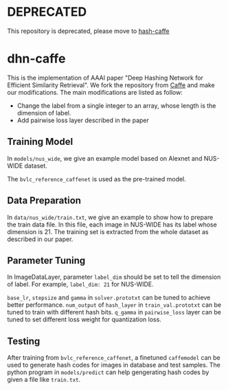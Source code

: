 # DEPRECATED

This repository is deprecated, please move to [hash-caffe](https://github.com/thuml/hash-caffe)

# dhn-caffe

This is the implementation of AAAI paper "Deep Hashing Network for Efficient Similarity Retrieval". We fork the repository from [Caffe](https://github.com/BVLC/caffe) and make our modifications. The main modifications are listed as follow:

- Change the label from a single integer to an array, whose length is the dimension of label.
- Add pairwise loss layer described in the paper

Training Model
---------------

In `models/nus_wide`, we give an example model based on Alexnet and NUS-WIDE dataset.

The `bvlc_reference_caffenet` is used as the pre-trained model.

Data Preparation
---------------
In `data/nus_wide/train.txt`, we give an example to show how to prepare the train data file. In this file, each image in NUS-WIDE has its label whose dimension is 21. The training set is extracted from the whole dataset as described in our paper.

Parameter Tuning
---------------
In ImageDataLayer, parameter `label_dim` should be set to tell the dimension of label. For example, `label_dim: 21` for NUS-WIDE. 

`base_lr`, `stepsize` and `gamma` in `solver.prototxt` can be tuned to achieve better performance. `num_output` of `hash_layer` in `train_val.prototxt` can be tuned to train with different hash bits. `q_gamma` in `pairwise_loss` layer can be tuned to set different loss weight for quantization loss.

Testing
---------------
After training from `bvlc_reference_caffenet`, a finetuned `caffemodel` can be used to generate hash codes for images in database and test samples. The python program in `models/predict` can help gengerating hash codes by given a file like `train.txt`.
